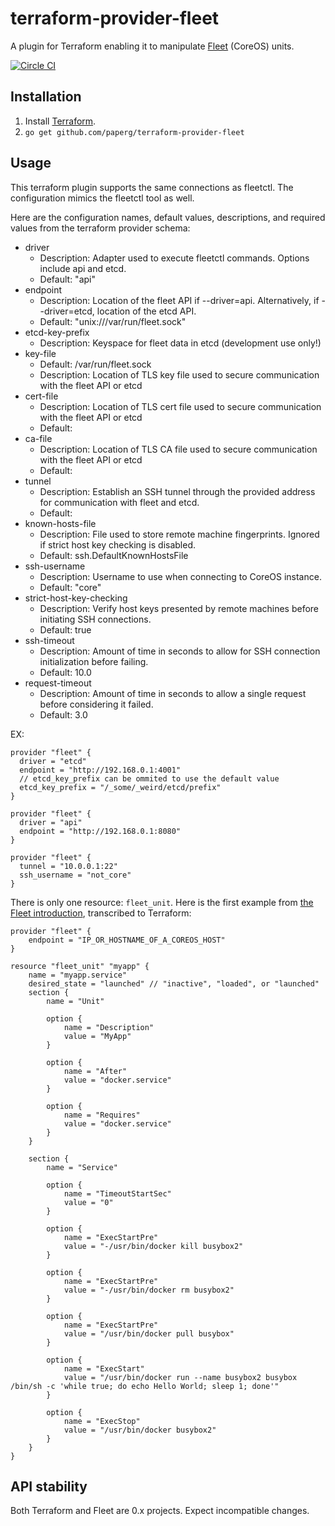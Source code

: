 # terraform-provider-fleet

A plugin for Terraform enabling it to manipulate
[Fleet](https://github.com/coreos/fleet) (CoreOS) units.

[![Circle CI](https://circleci.com/gh/paperg/terraform-provider-fleet.svg?style=svg)](https://circleci.com/gh/paperg/terraform-provider-fleet)

## Installation

  1. Install [Terraform][1].
  2. `go get github.com/paperg/terraform-provider-fleet`

## Usage

This terraform plugin supports the same connections as fleetctl. The
configuration mimics the fleetctl tool as well.

Here are the configuration names, default values, descriptions, and required
values from the terraform provider schema:

- driver
  * Description: Adapter used to execute fleetctl commands. Options include api and etcd.
  * Default: "api"
- endpoint
  * Description: Location of the fleet API if --driver=api. Alternatively, if --driver=etcd, location of the etcd API.
  * Default: "unix:///var/run/fleet.sock"
- etcd-key-prefix
  * Description: Keyspace for fleet data in etcd (development use only!)
- key-file
  * Default: /var/run/fleet.sock
  * Description: Location of TLS key file used to secure communication with the fleet API or etcd
- cert-file
  * Description: Location of TLS cert file used to secure communication with the fleet API or etcd
  * Default:
- ca-file
  * Description: Location of TLS CA file used to secure communication with the fleet API or etcd
  * Default:
- tunnel
  * Description: Establish an SSH tunnel through the provided address for communication with fleet and etcd.
  * Default:
- known-hosts-file
  * Description: File used to store remote machine fingerprints. Ignored if strict host key checking is disabled.
  * Default: ssh.DefaultKnownHostsFile
- ssh-username
  * Description: Username to use when connecting to CoreOS instance.
  * Default: "core"
- strict-host-key-checking
  * Description: Verify host keys presented by remote machines before initiating SSH connections.
  * Default: true
- ssh-timeout
  * Description: Amount of time in seconds to allow for SSH connection initialization before failing.
  * Default: 10.0
- request-timeout
  * Description: Amount of time in seconds to allow a single request before considering it failed.
  * Default: 3.0

EX:

```
provider "fleet" {
  driver = "etcd"
  endpoint = "http://192.168.0.1:4001"
  // etcd_key_prefix can be ommited to use the default value
  etcd_key_prefix = "/_some/_weird/etcd/prefix"
}
```

```
provider "fleet" {
  driver = "api"
  endpoint = "http://192.168.0.1:8080"
}
```

```
provider "fleet" {
  tunnel = "10.0.0.1:22"
  ssh_username = "not_core"
}
```

There is only one resource: `fleet_unit`. Here is the first example from
[the Fleet introduction][3], transcribed to Terraform:

    provider "fleet" {
        endpoint = "IP_OR_HOSTNAME_OF_A_COREOS_HOST"
    }

    resource "fleet_unit" "myapp" {
        name = "myapp.service"
        desired_state = "launched" // "inactive", "loaded", or "launched"
        section {
            name = "Unit"

            option {
                name = "Description"
                value = "MyApp"
            }

            option {
                name = "After"
                value = "docker.service"
            }

            option {
                name = "Requires"
                value = "docker.service"
            }
        }

        section {
            name = "Service"

            option {
                name = "TimeoutStartSec"
                value = "0"
            }

            option {
                name = "ExecStartPre"
                value = "-/usr/bin/docker kill busybox2"
            }

            option {
                name = "ExecStartPre"
                value = "-/usr/bin/docker rm busybox2"
            }

            option {
                name = "ExecStartPre"
                value = "/usr/bin/docker pull busybox"
            }

            option {
                name = "ExecStart"
                value = "/usr/bin/docker run --name busybox2 busybox /bin/sh -c 'while true; do echo Hello World; sleep 1; done'"
            }

            option {
                name = "ExecStop"
                value = "/usr/bin/docker busybox2"
            }
        }
    }

## API stability

Both Terraform and Fleet are 0.x projects. Expect incompatible changes.


  [1]: https://terraform.io/
  [2]: https://terraform.io/docs/plugins/basics.html
  [3]: https://coreos.com/docs/launching-containers/launching/launching-containers-fleet/#run-a-container-in-the-cluster

